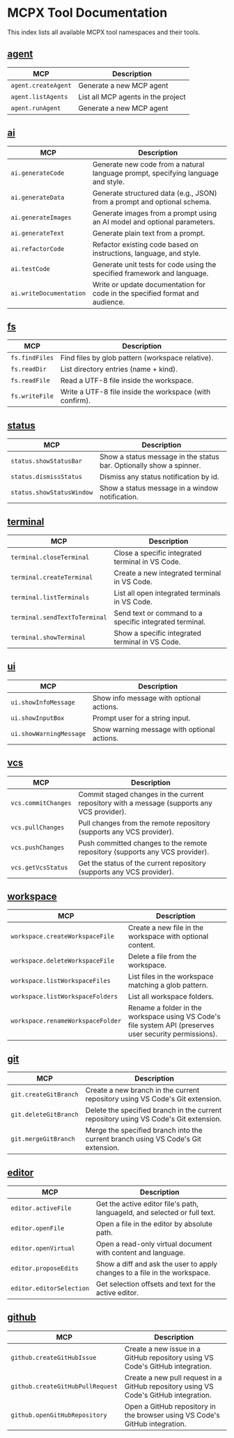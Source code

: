 # MCPX Tool Documentation

This index lists all available MCPX tool namespaces and their tools.

## [agent](./agent)

| MCP | Description |
| --- | ----------- |
| `agent.createAgent` | Generate a new MCP agent |
| `agent.listAgents` | List all MCP agents in the project |
| `agent.runAgent` | Generate a new MCP agent |

## [ai](./ai)

| MCP | Description |
| --- | ----------- |
| `ai.generateCode` | Generate new code from a natural language prompt, specifying language and style. |
| `ai.generateData` | Generate structured data (e.g., JSON) from a prompt and optional schema. |
| `ai.generateImages` | Generate images from a prompt using an AI model and optional parameters. |
| `ai.generateText` | Generate plain text from a prompt. |
| `ai.refactorCode` | Refactor existing code based on instructions, language, and style. |
| `ai.testCode` | Generate unit tests for code using the specified framework and language. |
| `ai.writeDocumentation` | Write or update documentation for code in the specified format and audience. |

## [fs](./fs)

| MCP | Description |
| --- | ----------- |
| `fs.findFiles` | Find files by glob pattern (workspace relative). |
| `fs.readDir` | List directory entries (name + kind). |
| `fs.readFile` | Read a UTF-8 file inside the workspace. |
| `fs.writeFile` | Write a UTF-8 file inside the workspace (with confirm). |

## [status](./status)

| MCP | Description |
| --- | ----------- |
| `status.showStatusBar` | Show a status message in the status bar. Optionally show a spinner. |
| `status.dismissStatus` | Dismiss any status notification by id. |
| `status.showStatusWindow` | Show a status message in a window notification. |

## [terminal](./terminal)

| MCP | Description |
| --- | ----------- |
| `terminal.closeTerminal` | Close a specific integrated terminal in VS Code. |
| `terminal.createTerminal` | Create a new integrated terminal in VS Code. |
| `terminal.listTerminals` | List all open integrated terminals in VS Code. |
| `terminal.sendTextToTerminal` | Send text or command to a specific integrated terminal. |
| `terminal.showTerminal` | Show a specific integrated terminal in VS Code. |

## [ui](./ui)

| MCP | Description |
| --- | ----------- |
| `ui.showInfoMessage` | Show info message with optional actions. |
| `ui.showInputBox` | Prompt user for a string input. |
| `ui.showWarningMessage` | Show warning message with optional actions. |

## [vcs](./vcs)

| MCP | Description |
| --- | ----------- |
| `vcs.commitChanges` | Commit staged changes in the current repository with a message (supports any VCS provider). |
| `vcs.pullChanges` | Pull changes from the remote repository (supports any VCS provider). |
| `vcs.pushChanges` | Push committed changes to the remote repository (supports any VCS provider). |
| `vcs.getVcsStatus` | Get the status of the current repository (supports any VCS provider). |

## [workspace](./workspace)

| MCP | Description |
| --- | ----------- |
| `workspace.createWorkspaceFile` | Create a new file in the workspace with optional content. |
| `workspace.deleteWorkspaceFile` | Delete a file from the workspace. |
| `workspace.listWorkspaceFiles` | List files in the workspace matching a glob pattern. |
| `workspace.listWorkspaceFolders` | List all workspace folders. |
| `workspace.renameWorkspaceFolder` | Rename a folder in the workspace using VS Code's file system API (preserves user security permissions). |

## [git](./git)

| MCP | Description |
| --- | ----------- |
| `git.createGitBranch` | Create a new branch in the current repository using VS Code's Git extension. |
| `git.deleteGitBranch` | Delete the specified branch in the current repository using VS Code's Git extension. |
| `git.mergeGitBranch` | Merge the specified branch into the current branch using VS Code's Git extension. |

## [editor](./editor)

| MCP | Description |
| --- | ----------- |
| `editor.activeFile` | Get the active editor file's path, languageId, and selected or full text. |
| `editor.openFile` | Open a file in the editor by absolute path. |
| `editor.openVirtual` | Open a read-only virtual document with content and language. |
| `editor.proposeEdits` | Show a diff and ask the user to apply changes to a file in the workspace. |
| `editor.editorSelection` | Get selection offsets and text for the active editor. |

## [github](./github)

| MCP | Description |
| --- | ----------- |
| `github.createGitHubIssue` | Create a new issue in a GitHub repository using VS Code's GitHub integration. |
| `github.createGitHubPullRequest` | Create a new pull request in a GitHub repository using VS Code's GitHub integration. |
| `github.openGitHubRepository` | Open a GitHub repository in the browser using VS Code's GitHub integration. |

